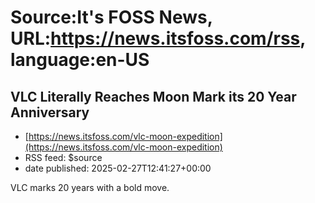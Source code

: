 # Source:It's FOSS News, URL:https://news.itsfoss.com/rss, language:en-US

## VLC Literally Reaches Moon Mark its 20 Year Anniversary
 - [https://news.itsfoss.com/vlc-moon-expedition](https://news.itsfoss.com/vlc-moon-expedition)
 - RSS feed: $source
 - date published: 2025-02-27T12:41:27+00:00

VLC marks 20 years with a bold move.

